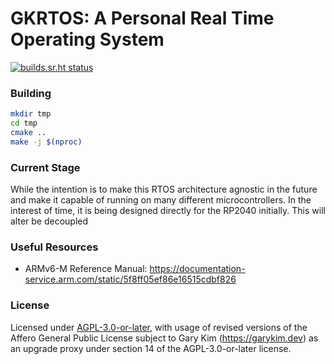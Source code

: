 # GKRTOS: A Personal Real Time Operating System

[![builds.sr.ht status](https://builds.sr.ht/~gary-kim/gkrtos/commits/master/test.yml.svg)](https://builds.sr.ht/~gary-kim/gkrtos/commits/master/test.yml?)

### Building

```bash
mkdir tmp
cd tmp
cmake ..
make -j $(nproc)
```

### Current Stage

While the intention is to make this RTOS architecture agnostic in the future and
make it capable of running on many different microcontrollers. In the interest
of time, it is being designed directly for the RP2040 initially. This will alter
be decoupled

### Useful Resources

* ARMv6-M Reference Manual: https://documentation-service.arm.com/static/5f8ff05ef86e16515cdbf826

### License

Licensed under [AGPL-3.0-or-later](./LICENSE), with usage of revised versions of
the Affero General Public License subject to Gary Kim (<https://garykim.dev>) as
an upgrade proxy under section 14 of the AGPL-3.0-or-later license.

